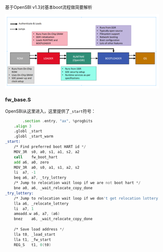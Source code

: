 基于OpenSBI v1.3对基本boot流程做简要解析



![image-20240120144742110](OpenSBI.assert/image-20240120144742110.png)

### fw_base.S
OpenSBI从这里进入，这里提供了`_start`符号：
```asm
    	.section .entry, "ax", %progbits
	.align 3
	.globl _start
	.globl _start_warm
_start:
	/* Find preferred boot HART id */
	MOV_3R	s0, a0, s1, a1, s2, a2
	call	fw_boot_hart
	add	a6, a0, zero
	MOV_3R	a0, s0, a1, s1, a2, s2
	li	a7, -1
	beq	a6, a7, _try_lottery
	/* Jump to relocation wait loop if we are not boot hart */
	bne	a0, a6, _wait_relocate_copy_done
_try_lottery:
	/* Jump to relocation wait loop if we don't get relocation lottery */
	lla	a6, _relocate_lottery
	li	a7, 1
	amoadd.w a6, a7, (a6)
	bnez	a6, _wait_relocate_copy_done

	/* Save load address */
	lla	t0, _load_start
	lla	t1, _fw_start
	REG_S	t1, 0(t0)
```
